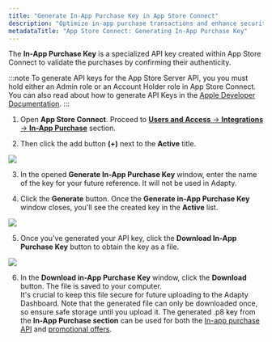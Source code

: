 ```yaml
---
title: "Generate In-App Purchase Key in App Store Connect"
description: "Optimize in-app purchase transactions and enhance security by generating an In-App Purchase Key in App Store Connect, facilitating secure communication with Apple's servers. Learn how to streamline the validation process for app purchases and align with Apple's focus on improving security measures"
metadataTitle: "App Store Connect: Generating In-App Purchase Key"
---
```


The **In-App Purchase Key** is a specialized API key created within App Store Connect to validate the purchases by confirming their authenticity.

:::note
To generate API keys for the App Store Server API, you you must hold either an Admin role or an Account Holder role in App Store Connect. You can also read about how to generate API Keys in the [Apple Developer Documentation](https://developer.apple.com/documentation/appstoreserverapi/creating_api_keys_to_use_with_the_app_store_server_api).
:::

1. Open **App Store Connect**. Proceed to [**Users and Access** → **Integrations** → **In-App Purchase**](https://appstoreconnect.apple.com/access/integrations/api/subs) section.

2. Then click the add button **(+)** next to the **Active** title.

   
<div style={{ textAlign: 'center' }}>
  <img 
    src="https://files.readme.io/6d737db-generate_in-app_key.png" 
    style={{ width: '700px', border: 'none' }}
  />
</div>




3. In the opened **Generate In-App Purchase Key** window, enter the name of the key for your future reference. It will not be used in Adapty.

4. Click the **Generate** button. Once the **Generate in-App Purchase Key** window closes, you'll see the created key in the **Active** list.

   
<div style={{ textAlign: 'center' }}>
  <img 
    src="https://files.readme.io/fac066b-download_inapp_file.png" 
    style={{ width: '700px', border: '1px solid grey' }}
  />
</div>




5. Once you've generated your API key, click the **Download In-App Purchase Key** button to obtain the key as a file.

   
<div style={{ textAlign: 'center' }}>
  <img 
    src="https://files.readme.io/d59faff-download_in-app_purchase_key.png" 
    style={{ width: '700px', border: '1px solid grey' }}
  />
</div>




6. In the **Download in-App Purchase Key** window, click the **Download** button. The file is saved to your computer.  
   It's crucial to keep this file secure for future uploading to the Adapty Dashboard. Note that the generated file can only be downloaded once, so ensure safe storage until you upload it. The generated .p8 key from the **In-App Purchase section** can be used for both the  [In-app purchase API](https://docs.adapty.io/docs/in-app-purchase-api-storekit-2) and [promotional offers](https://docs.adapty.io/docs/app-store-promotional-offers).